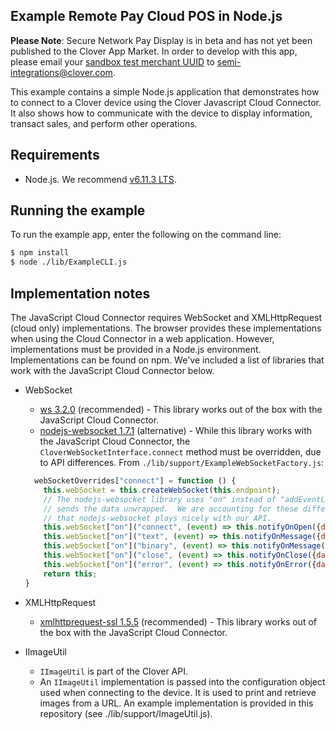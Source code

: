 ## Example Remote Pay Cloud POS in Node.js

**Please Note**: Secure Network Pay Display is in beta and has not yet been published to the Clover App Market. In order to develop with this app, please email your [sandbox test merchant UUID](https://docs.clover.com/build/merchant-id-and-api-token-for-development/#get-your-test-merchants-uuid-mid) to semi-integrations@clover.com.

This example contains a simple Node.js application that demonstrates how to connect to a Clover device using the Clover Javascript Cloud Connector. It also shows how to communicate with the device to display information, transact sales, and perform other operations.

## Requirements
- Node.js. We recommend [v6.11.3 LTS](https://nodejs.org/en/).  

## Running the example

To run the example app, enter the following on the command line:

```bash
$ npm install
$ node ./lib/ExampleCLI.js
```

## Implementation notes
The JavaScript Cloud Connector requires WebSocket and XMLHttpRequest (cloud only) implementations. The browser provides these implementations when using the Cloud Connector in a web application. However, implementations must be provided in a Node.js environment. Implementations can be found on npm. We've included a list of libraries that work with the JavaScript Cloud Connector below.

- WebSocket
    - [ws 3.2.0](https://www.npmjs.com/package/ws) (recommended) - This library works out of the box with the JavaScript Cloud Connector.
    - [nodejs-websocket 1.7.1](https://www.npmjs.com/package/nodejs-websocket) (alternative) - While this library works with the JavaScript Cloud Connector, the `CloverWebSocketInterface.connect` method must be overridden, due to API differences. From `./lib/support/ExampleWebSocketFactory.js`:
    
    ```javascript
      webSocketOverrides["connect"] = function () {
        this.webSocket = this.createWebSocket(this.endpoint);
        // The nodejs-websocket library uses "on" instead of "addEventListener" and it
        // sends the data unwrapped.  We are accounting for these differences here so
        // that nodejs-websocket plays nicely with our API.
        this.webSocket["on"]("connect", (event) => this.notifyOnOpen({data: event})); // not standard
        this.webSocket["on"]("text", (event) => this.notifyOnMessage({data: event})); // not standard
        this.webSocket["on"]("binary", (event) => this.notifyOnMessage({data: event})); // not standard
        this.webSocket["on"]("close", (event) => this.notifyOnClose({data: event}));
        this.webSocket["on"]("error", (event) => this.notifyOnError({data: event}));
        return this;
    }
  
    ```
- XMLHttpRequest    
   - [xmlhttprequest-ssl 1.5.5](https://www.npmjs.com/package/xmlhttprequest-ssl) (recommended) - This library works out of the box with the JavaScript Cloud Connector.

- IImageUtil
   - `IImageUtil` is part of the Clover API.
   - An `IImageUtil` implementation is passed into the configuration object used when connecting to the device. It is used to print and retrieve images from a URL.  An example implementation is provided in this repository (see ./lib/support/ImageUtil.js).
